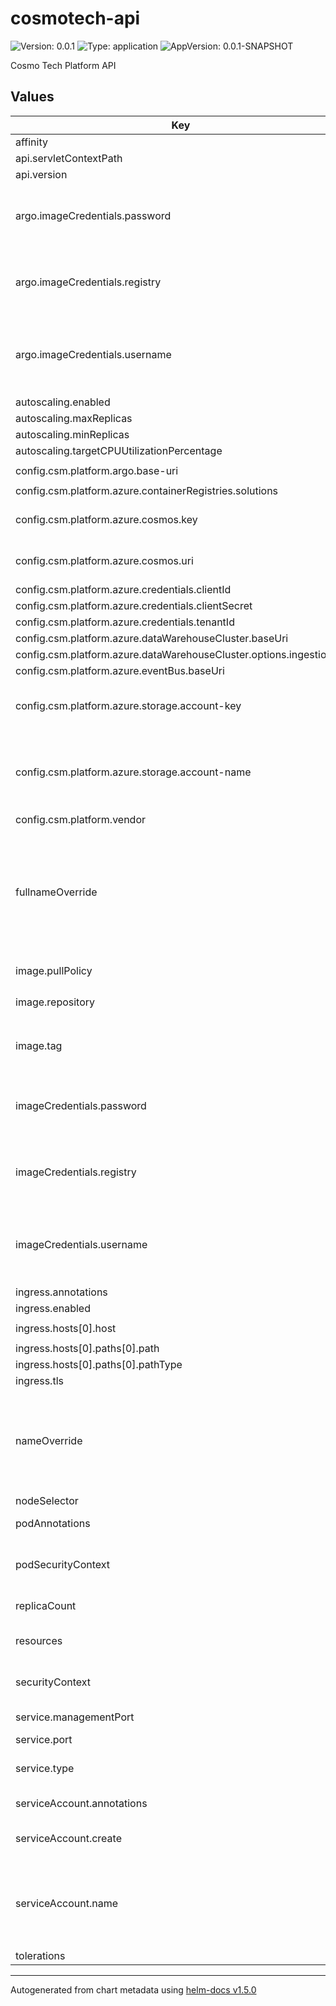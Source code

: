 # cosmotech-api

![Version: 0.0.1](https://img.shields.io/badge/Version-0.0.1-informational?style=flat-square) ![Type: application](https://img.shields.io/badge/Type-application-informational?style=flat-square) ![AppVersion: 0.0.1-SNAPSHOT](https://img.shields.io/badge/AppVersion-0.0.1--SNAPSHOT-informational?style=flat-square)

Cosmo Tech Platform API

## Values

| Key | Type | Default | Description |
|-----|------|---------|-------------|
| affinity | object | `{}` |  |
| api.servletContextPath | string | `"/"` |  |
| api.version | string | `"latest"` |  |
| argo.imageCredentials.password | string | `""` | password for registry to use for pulling the Workflow images. Useful if you are using a private registry |
| argo.imageCredentials.registry | string | `""` | container registry to use for pulling the Workflow images. Useful if you are using a private registry |
| argo.imageCredentials.username | string | `""` | username for the container registry to use for pulling the Workflow images. Useful if you are using a private registry |
| autoscaling.enabled | bool | `false` |  |
| autoscaling.maxReplicas | int | `100` |  |
| autoscaling.minReplicas | int | `1` |  |
| autoscaling.targetCPUUtilizationPercentage | int | `80` |  |
| config.csm.platform.argo.base-uri | string | `"http://argo-server:2746"` |  |
| config.csm.platform.azure.containerRegistries.solutions | string | `"changeme"` |  |
| config.csm.platform.azure.cosmos.key | string | `"changeme"` | Cosmos DB Database Key. Can be retrieved from the Azure portal |
| config.csm.platform.azure.cosmos.uri | string | `"changeme"` | Cosmos DB Database URI. Can be retrieved from the Azure portal |
| config.csm.platform.azure.credentials.clientId | string | `"changeme"` |  |
| config.csm.platform.azure.credentials.clientSecret | string | `"changeme"` |  |
| config.csm.platform.azure.credentials.tenantId | string | `"changeme"` |  |
| config.csm.platform.azure.dataWarehouseCluster.baseUri | string | `"changeme"` |  |
| config.csm.platform.azure.dataWarehouseCluster.options.ingestionUri | string | `"changeme"` |  |
| config.csm.platform.azure.eventBus.baseUri | string | `"changeme"` |  |
| config.csm.platform.azure.storage.account-key | string | `"changeme"` | Azure storage account access key. Can be retrieved from the Azure portal |
| config.csm.platform.azure.storage.account-name | string | `"changeme"` | Azure storage account name. Length should be between 3 and 24 and use numbers and lower-case letters only |
| config.csm.platform.vendor | string | `"azure"` |  |
| fullnameOverride | string | `""` | value overriding the full name of the Chart. If not set, the value is computed from `nameOverride`. Truncated at 63 chars because some Kubernetes name fields are limited to this. |
| image.pullPolicy | string | `"IfNotPresent"` | [policy](https://kubernetes.io/docs/concepts/containers/images/#updating-images) for pulling the image |
| image.repository | string | `"ghcr.io/cosmo-tech/cosmotech-api"` | container image to use for deployment |
| image.tag | string | `""` | container image tag. Defaults to the Chart `appVersion` if empty or missing |
| imageCredentials.password | string | `""` | password for registry to use for pulling the Deployment image. Useful if you are using a private registry |
| imageCredentials.registry | string | `""` | container registry to use for pulling the Deployment image. Useful if you are using a private registry |
| imageCredentials.username | string | `""` | username for the container registry to use for pulling the Deployment image. Useful if you are using a private registry |
| ingress.annotations | object | `{}` |  |
| ingress.enabled | bool | `false` |  |
| ingress.hosts[0].host | string | `"chart-example.local"` |  |
| ingress.hosts[0].paths[0].path | string | `"/"` |  |
| ingress.hosts[0].paths[0].pathType | string | `"Prefix"` |  |
| ingress.tls | list | `[]` |  |
| nameOverride | string | `""` | value overriding the name of the Chart. Defaults to the Chart name. Truncated at 63 chars because some Kubernetes name fields are limited to this. |
| nodeSelector | object | `{}` |  |
| podAnnotations | object | `{}` | annotations to set the Deployment pod |
| podSecurityContext | object | `{}` | the pod security context, i.e. applicable to all containers part of the pod |
| replicaCount | int | `1` | number of pods replicas |
| resources | object | `{}` | resources limits and requests for the pod placement |
| securityContext | object | `{}` | the security context at the pod container level |
| service.managementPort | int | `8081` | service management port |
| service.port | int | `8080` | service port |
| service.type | string | `"ClusterIP"` | service type. See [this page](https://kubernetes.io/docs/concepts/services-networking/service/#publishing-services-service-types) for the possible values |
| serviceAccount.annotations | object | `{}` | annotations to add to the service account |
| serviceAccount.create | bool | `true` | whether a service account should be created |
| serviceAccount.name | string | `""` | the name of the service account to use. If not set and `serviceAccount.create` is `true`, a name is generated using the `fullname` template |
| tolerations | list | `[]` |  |

----------------------------------------------
Autogenerated from chart metadata using [helm-docs v1.5.0](https://github.com/norwoodj/helm-docs/releases/v1.5.0)
